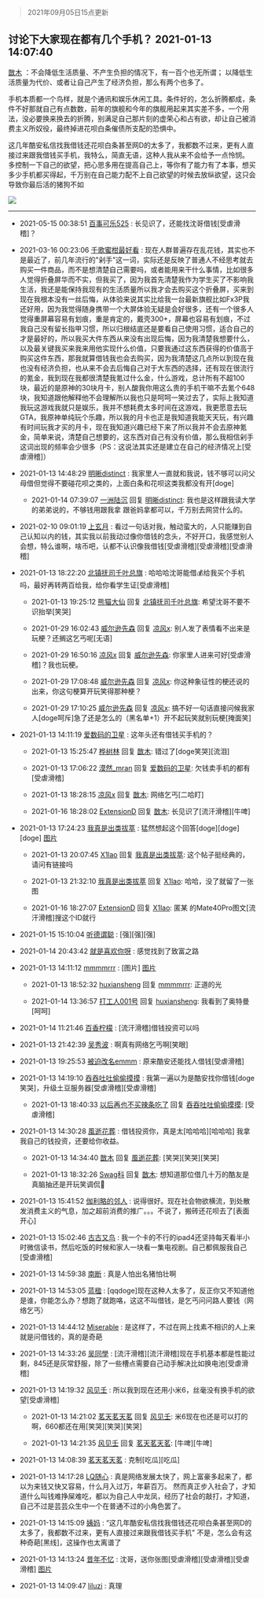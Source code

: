 > 2021年09月05日15点更新
<link rel="stylesheet" href="https://cdn.jsdelivr.net/gh/taotie6/sampleJSON@main/css/photo_show.css">


 ## 讨论下大家现在都有几个手机？ 2021-01-13 14:07:40

 [㪚木](https://www.coolapk.com/feed/24181469?shareKey=MGViMDY4MmZmM2I3NjEzMTc3YjE~) ：不会降低生活质量、不产生负担的情况下，有一百个也无所谓；
以降低生活质量为代价、或者让自己产生了经济负担，那么有两个也多了。

手机本质都一个鸟样，就是个通讯和娱乐休闲工具。条件好的，怎么折腾都成，条件不好那就自己有点数数，前年的旗舰和今年的旗舰用起来其实差不多，一个用法<!--break-->，没必要换来换去的折腾，别满足自己那片刻的虚荣心和占有欲，却让自己被消费主义所奴役，最终掉进花呗白条催债所支配的恐惧中。

这几年酷安私信找我借钱还花呗白条甚至网D的太多了，我都数不过来，更有人直接过来跟我借钱买手机，我特么，简直无语，这种人我从来不会给予一点怜悯。
多控制一下自己的欲望，把心思多用在提高自己上，等你有了能力有了本事，想买多少手机都买得起，千万别在自己能力配不上自己欲望的时候去放纵欲望，这只会导致你最后活的猪狗不如 

<div class="album">
<img class="img-item" src="http://image.coolapk.com/feed/2021/0113/14/1081091_aef2e3a9_8059_4469@325x190.gif" />
</div>

 ------- 

- 2021-05-15 00:38:51 [百事可乐525](uid=3064705) : 长见识了，还能找沈哥借钱[受虐滑稽]？ 

- 2021-03-16 00:23:06 [千歌蜜柑最好看](uid=1256624) : 现在人群普遍存在乱花钱，其实也不是最近了，前几年流行的&quot;剁手&quot;这一词，实际还是反映了普通人不经思考就去购买一件商品，而不是想清楚自己需要吗，或者能用来干什么事情，比如很多人觉得折叠屏华而不实，但我买了，因为我首先清楚我作为学生买了不影响我生活<!--break-->，我还是能保持我现有的生活质量所以我才会去购买这个折叠屏，买来到现在我根本没有一丝后悔，从体验来说其实比给我一台最新旗舰比如Fx3P我还好用，因为我觉得随身携带一个大屏体验无疑是会好很多，还有一个很多人觉得重屏幕容易有划痕，重是肯定的，戴壳300+，屏幕也容易有划痕，不过我自己没有留长指甲习惯，所以归根结底还是要看自己使用习惯，适合自己的才是最好的，所以我买大件东西从来没有出现后悔，因为我清楚我想要什么，以及最关键我买来我来用他实现什么价值，只要我通过这东西获得的价值高于购买这件东西，那我就算借钱我也会去购买，因为我清楚这几点所以到现在我也没有经济负担，也从来不会去后悔自己对于大东西的选择，还有现在很流行的氪金，我到现在我都很清楚我氪过什么金，什么游戏，总计所有不超100块，最近的是原神的30块月卡，别人酸我你用这么贵的手机干嘛不去氪个648块，我知道跟他解释他不会理解所以我也只是呵呵一笑过去了，实际上我知道我玩这游戏我就只是娱乐，我并不想耗费太多时间在这游戏，我更愿意去玩GTA，我原神单纯玩个乐趣，所以我的月卡也正是我知道我能天天玩，有兴趣有时间玩我才买的月卡，现在我知道兴趣已经下来了所以我并不会去原神氪金，简单来说，清楚自己想要的，这东西对自己有没有价值，那么我相信剁手这词出现的频率会少很多（PS：这说法其实还是建立在自己的经济情况上[受虐滑稽]） 

- 2021-01-13 14:48:29 [明晰distinct](uid=1960890) : 我家里人一直就和我说，钱不够可以问父母借但觉得不要碰花呗之类的，上面白条和花呗这类我都没有开[doge] 

    - 2021-01-14 07:39:07 [一洲陆沉](uid=889471) 回复 [明晰distinct](uid=1960890): 我也是这样跟我读大学的弟弟说的，不够钱用跟我拿 跟爸妈拿都可以，千万别去网贷什么的。 

- 2021-02-10 09:01:19 [上玄月](uid=845008) : 看过一句话对我，触动蛮大的，人只能赚到自己认知以内的钱，其实我以前我动过像你借钱的念头，不好开口，我感觉别人会想，特么谁啊，啥币吧，认都不认识像我借钱[受虐滑稽][受虐滑稽][受虐滑稽] 

- 2021-01-13 18:22:20 [北镇抚司千叶总旗](uid=2355110) : 哈哈哈沈哥能借💰给我买个手机吗，最好再转两百给我，给你看学生证[受虐滑稽] 

    - 2021-01-13 19:25:12 [熊猫大仙](uid=1742170) 回复 [北镇抚司千叶总旗](uid=2355110): 希望沈哥不要不识抬举[笑哭] 

    - 2021-01-29 16:02:43 [威尔逊先森](uid=2978475) 回复 [凉风x](uid=1300277): 别人发了表情看不出来是玩梗？还搁这乞丐呢[无语] 

    - 2021-01-29 16:50:16 [凉风x](uid=1300277) 回复 [威尔逊先森](uid=2978475): 你家里人进来可好[受虐滑稽]？我也玩梗。 

    - 2021-01-29 17:08:48 [威尔逊先森](uid=2978475) 回复 [凉风x](uid=1300277): 你这种象征性的梗还说的出来，你这句梗算开玩笑得那种梗？ 

    - 2021-01-29 17:10:25 [威尔逊先森](uid=2978475) 回复 [凉风x](uid=1300277): 搞不好一句话直接问候我家人[doge呵斥]急了还是怎么的（黑名单+1）开不起玩笑就别玩梗[掩面笑] 

- 2021-01-13 14:11:19 [爱数码的卫星](uid=1233838) : 这年头还有借钱买手机的？ 

    - 2021-01-13 15:25:47 [桦树林](uid=1095074) 回复 [㪚木](uid=1081091): 错过了[doge笑哭][流泪] 

    - 2021-01-13 17:06:22 [漠然_mran](uid=2019902) 回复 [爱数码的卫星](uid=1233838): 欠钱卖手机的都有[受虐滑稽] 

    - 2021-01-13 18:28:15 [凉风x](uid=1300277) 回复 [㪚木](uid=1081091): 网络乞丐[二哈盯] 

    - 2021-01-16 18:28:02 [ExtensionD](uid=1353715) 回复 [㪚木](uid=1081091): 长见识了[流汗滑稽][牛啤] 

- 2021-01-13 17:24:23 [我真是出类拔萃](uid=2150297) : 猛然想起这个回答[doge][doge][doge] [图片](http://image.coolapk.com/feed/2021/0113/17/2150297_7249cc73_9862_5088@1080x645.jpeg)

    - 2021-01-13 20:07:45 [X1lao](uid=628869) 回复 [我真是出类拔萃](uid=2150297): 这个帖子挺经典的，请问有链接吗 

    - 2021-01-13 21:32:10 [我真是出类拔萃](uid=2150297) 回复 [X1lao](uid=628869): 哈哈，没了就留了一张图 

    - 2021-01-16 18:27:07 [ExtensionD](uid=1353715) 回复 [X1lao](uid=628869): 匿某 的Mate40Pro图文[流汗滑稽]搜这个ID就行 

- 2021-01-15 15:10:04 [听德谓聪](uid=1367184) : [强][强][强] 

- 2021-01-14 20:43:42 [就是喜欢你呀](uid=1488711) : 感觉找到了致富之路 

- 2021-01-13 14:11:12 [mmmmrrr](uid=3384805) : [图片] [图片](http://image.coolapk.com/feed/2021/0113/14/3384805_2dda4b5a_8272_0602@716x786.jpeg)

    - 2021-01-13 18:52:32 [huxiansheng](uid=2891536) 回复 [mmmmrrr](uid=3384805): 正道的光 

    - 2021-01-14 13:36:57 [打工人001号](uid=3014918) 回复 [huxiansheng](uid=2891536): 我看到了奥特曼[呵呵] 

- 2021-01-14 11:21:46 [百香柠檬](uid=2068085) : [流汗滑稽]借钱投资可以吗 

- 2021-01-13 21:42:39 [吴秀波](uid=1158063) : 啊真有网络乞丐啊[笑眼] 

- 2021-01-13 19:25:53 [被迫改名emmm](uid=3302275) : 原来酷安还能找人借钱[受虐滑稽] 

- 2021-01-13 14:19:10 [吞吞吐吐偷偷摸摸](uid=4177414) : 我第一遍以为是酷安找你借钱[doge笑哭]，升级土豆服务器[受虐滑稽][受虐滑稽] 

    - 2021-01-13 18:40:33 [以后再也不买辣条吃了](uid=2168199) 回复 [吞吞吐吐偷偷摸摸](uid=4177414): [受虐滑稽] 

- 2021-01-13 14:30:28 [風逝花葬](uid=739984) : 借钱投资你，真是太[哈哈哈][哈哈哈]
我拿我自己的钱投资，还要给你收益。 

    - 2021-01-13 14:34:40 [㪚木](uid=1081091) 回复 [風逝花葬](uid=739984): [笑哭][笑哭][笑哭] 

    - 2021-01-13 18:32:26 [Swag科](uid=3229387) 回复 [㪚木](uid=1081091): 想知道那位借几十万的酷友是真脑抽还是开玩笑调侃🌚 

- 2021-01-13 15:41:52 [伽利略的邻人](uid=2754794) : 说得很好。现在社会物欲横流，到处散发消费主义的气息，加之超前消费的推广。。。不说了，搬砖还花呗去了[表面开心] 

- 2021-01-13 15:02:46 [古古又鸟](uid=1049013) : 我一个卡的不行的ipad4还坚持每天看半小时微信读书，然后吃饭的时候和家人一块看一集电视剧。自己都佩服我自己[受虐滑稽] 

- 2021-01-13 14:59:38 [南断](uid=1225983) : 真是人怕出名猪怕壮啊 

- 2021-01-13 14:53:05 [蓝楹](uid=467567) : [qqdoge]现在这种人太多了，反正你又不知道他是谁，你能怎么办？想跑了就跑咯，这这不叫借钱，是乞丐问问路人要钱（网络乞丐） 

- 2021-01-13 14:44:12 [Miserable](uid=717620) : 是这样了，不过在网上找素不相识的人上来就是问借钱的，真的是奇葩 

- 2021-01-13 14:33:26 [吴同學](uid=1320218) : [流汗滑稽][流汗滑稽]现在手机基本都是性能过剩，845还是灰常舒服，除了一些槽点需要自己动手解决比如换电池[受虐滑稽] 

- 2021-01-13 14:19:32 [风见壬](uid=1512297) : 所以我到现在还用小米6，丝毫没有换手机的欲望[受虐滑稽] 

    - 2021-01-13 14:21:02 [茗天茗天茗](uid=3075616) 回复 [风见壬](uid=1512297): 米6现在也还是可以打的啊，660都还在用[笑哭][笑哭][笑哭] 

    - 2021-01-13 14:21:35 [风见壬](uid=1512297) 回复 [茗天茗天茗](uid=3075616): [牛啤][牛啤] 

- 2021-01-13 14:08:39 [茗天茗天茗](uid=3075616) : 克制[吃瓜][吃瓜] 

- 2021-01-13 14:17:28 [LQ随心](uid=1002360) : 真是网络发展太快了，网上富豪多起来了，都以为来钱又快又容易，什么月入过万，年薪百万。
然而真正步入社会了，才知道什么叫钱难挣屎难吃，都以为自己人中龙凤，经历了社会的敲打，才知道，自己不过是芸芸众生中一个在普通不过的小角色罢了。 

- 2021-01-13 14:15:09 [姨妈](uid=1604292) : “这几年酷安私信找我借钱还花呗白条甚至网D的太多了，我都数不过来，更有人直接过来跟我借钱买手机”    不是，怎么会有这种奇葩[黑线]，这操作也太离谱了 

- 2021-01-13 14:13:24 [昔年不忆](uid=2854657) : 沈哥，送你张图[受虐滑稽][受虐滑稽][受虐滑稽] [图片](http://image.coolapk.com/feed/2021/0111/19/933277_20b33dbb_6155_1384@828x556.jpeg)

- 2021-01-13 14:09:47 [liluzi](uid=3499639) : 真理 

